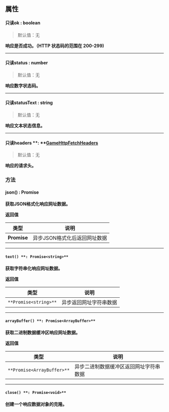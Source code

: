 
## 属性

#### 只读ok **: boolean**
> 默认值：无

**响应是否成功。（HTTP 状态码的范围在 200-299)**

---


#### 只读status  <font id="Type">: number</font> 
> 默认值：无

**响应数字状态码。**

---


#### 只读statusText  <font id="Type">: string</font>
> 默认值：无

**响应文本状态信息。**

---


#### 只读headers **: **[**GameHttpFetchHeaders**](https://www.yuque.com/box3lab/api/obiw5557v5m67ziw#fCF4m)
> 默认值：无

**响应的请求头。**


### **方法**

#### json() **: Promise**
**获取JSON格式化响应网址数据。**

**返回值**

| **类型** | **说明** |
| --- | --- |
| **Promise** | 异步JSON格式化后返回网址数据 |


---


#### `text() **: Promise<string>**`
**获取字符串化响应网址数据。**

**返回值**

| **类型** | **说明** |
| --- | --- |
| `**Promise<string>**` | 异步返回网址字符串数据 |


---


#### `arrayBuffer() **: Promise<ArrayBuffer>**`
**获取二进制数据缓冲区响应网址数据。**

**返回值**

| **类型** | **说明** |
| --- | --- |
| `**Promise<ArrayBuffer>**` | 异步二进制数据缓冲区返回网址字符串数据 |


---


#### `close() **: Promise<void>**`
**创建一个响应数据对象的克隆。**

### 
